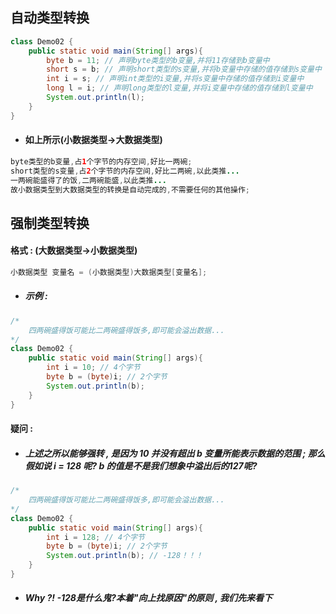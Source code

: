 ## 自动类型转换

```java
class Demo02 {
    public static void main(String[] args){
        byte b = 11; // 声明byte类型的b变量,并将11存储到b变量中
        short s = b; // 声明short类型的s变量,并将b变量中存储的值存储到s变量中
        int i = s; // 声明int类型的i变量,并将s变量中存储的值存储到i变量中
        long l = i; // 声明long类型的l变量,并将i变量中存储的值存储到l变量中
        System.out.println(l);
    }
}
```

* #### 如上所示\(小数据类型-&gt;大数据类型\)

```java
byte类型的b变量,占1个字节的内存空间,好比一两碗;
short类型的s变量,占2个字节的内存空间,好比二两碗,以此类推...
一两碗能盛得了的饭,二两碗能盛,以此类推...
故小数据类型到大数据类型的转换是自动完成的,不需要任何的其他操作;
```

## 强制类型转换

#### 格式 : \(大数据类型-&gt;小数据类型\)

```java
小数据类型 变量名 = (小数据类型)大数据类型[变量名];
```

* ##### 示例 :

```java
/*
    四两碗盛得饭可能比二两碗盛得饭多,即可能会溢出数据...
*/
class Demo02 {
    public static void main(String[] args){
        int i = 10; // 4个字节
        byte b = (byte)i; // 2个字节
        System.out.println(b);
    }
}
```

#### 疑问 :

* ##### 上述之所以能够强转 , 是因为 10 并没有超出 b 变量所能表示数据的范围 ; 那么假如说 i = 128 呢? b 的值是不是我们想象中溢出后的127呢?

```java
/*
    四两碗盛得饭可能比二两碗盛得饭多,即可能会溢出数据...
*/
class Demo02 {
    public static void main(String[] args){
        int i = 128; // 4个字节
        byte b = (byte)i; // 2个字节
        System.out.println(b); // -128！！！
    }
}
```

* ##### Why ?! -128是什么鬼?本着"向上找原因"的原则 , 我们先来看下



